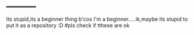 # ______
Its stupid,its a beginner thing b'cos I'm a beginner.....ik,maybe its stupid to put it as a repository :D
#pls check if tthese are ok
